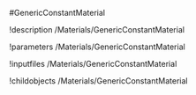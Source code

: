 <!-- MOOSE Object Documentation Stub: Remove this when content is added. -->
#GenericConstantMaterial

!description /Materials/GenericConstantMaterial

!parameters /Materials/GenericConstantMaterial

!inputfiles /Materials/GenericConstantMaterial

!childobjects /Materials/GenericConstantMaterial
